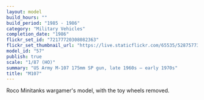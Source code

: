 ```yaml
---
layout: model
build_hours: ""
build_period: "1985 - 1986"
category: "Military Vehicles"
completion_date: "1986"
flickr_set_id: "72177720308082363"
flickr_set_thumbnail_url: "https://live.staticflickr.com/65535/52875773866_e02207d6b2_m.jpg"
model_id: "57"
publish: true
scale: "1/87 (HO)"
summary: "US Army M-107 175mm SP gun, late 1960s – early 1970s"
title: "M107"
---
```


Roco Minitanks wargamer's model, with the toy wheels removed.
